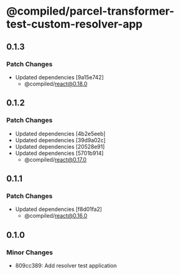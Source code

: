 # @compiled/parcel-transformer-test-custom-resolver-app

## 0.1.3

### Patch Changes

- Updated dependencies [9a15e742]
  - @compiled/react@0.18.0

## 0.1.2

### Patch Changes

- Updated dependencies [4b2e5eeb]
- Updated dependencies [39d9a02c]
- Updated dependencies [20528e91]
- Updated dependencies [5701b914]
  - @compiled/react@0.17.0

## 0.1.1

### Patch Changes

- Updated dependencies [f8d01fa2]
  - @compiled/react@0.16.0

## 0.1.0

### Minor Changes

- 809cc389: Add resolver test application
